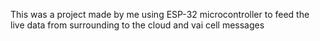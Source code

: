 This was a project made by me using ESP-32 microcontroller to feed the live data from surrounding to the cloud and vai cell messages
